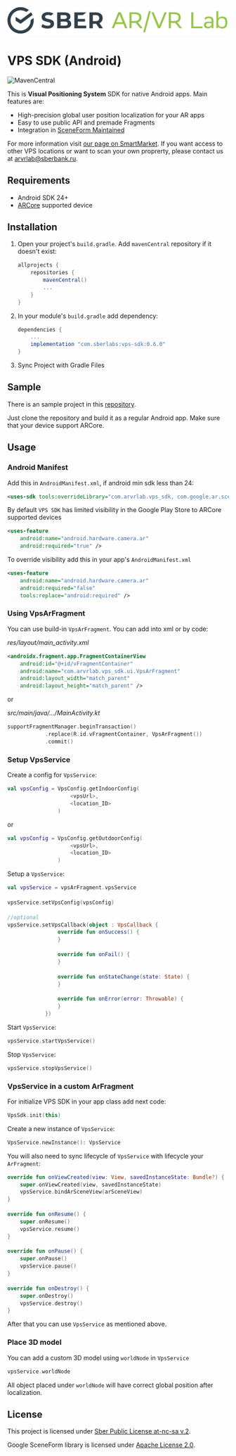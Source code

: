 ![logo](./img/logo.png)

# VPS SDK (Android)

![MavenCentral](https://img.shields.io/static/v1?label=Maven%20Central&message=v.0.6.0&color=success&style=flat)

This is **Visual Positioning System** SDK for native Android apps. Main features are:
- High-precision global user position localization for your AR apps
- Easy to use public API and premade Fragments
- Integration in [SceneForm Maintained](https://github.com/SceneView/sceneform-android)

For more information visit [our page on SmartMarket](https://developers.sber.ru/portal/tools/visual-positioning-system-sdk). If you want access to other VPS locations or want to scan your own proprerty, please contact us at <arvrlab@sberbank.ru>.

## Requirements
- Android SDK 24+
- [ARCore](https://developers.google.com/ar/develop) supported device

## Installation

1. Open your project's `build.gradle`. Add `mavenCentral` repository if it doesn't exist:
    ```gradle
    allprojects {
        repositories {
            mavenCentral()
            ...
        }
    }
    ```

2. In your module's `build.gradle` add dependency:
    ```gradle
    dependencies {
        ...
        implementation "com.sberlabs:vps-sdk:0.6.0"
    }
    ```

3. Sync Project with Gradle Files


## Sample

There is an sample project in this [repository](/sample). 

Just clone the repository and build it as a regular Android app. Make sure that your device support ARCore.

## Usage

### Android Manifest

Add this in `AndroidManifest.xml`, if android min sdk less than 24: 

```xml
<uses-sdk tools:overrideLibrary="com.arvrlab.vps_sdk, com.google.ar.sceneform.ux" />
```

By default `VPS SDK` has limited visibility in the Google Play Store to ARCore supported devices

```xml
<uses-feature
    android:name="android.hardware.camera.ar"
    android:required="true" />
```

To override visibility add this in your app's `AndroidManifest.xml`

```xml
<uses-feature
    android:name="android.hardware.camera.ar"
    android:required="false"
    tools:replace="android:required" />
```

### Using VpsArFragment

You can use build-in `VpsArFragment`. You can add into xml or by code:

*res/layout/main_activity.xml*
```xml
<androidx.fragment.app.FragmentContainerView
    android:id="@+id/vFragmentContainer"
    android:name="com.arvrlab.vps_sdk.ui.VpsArFragment"
    android:layout_width="match_parent"
    android:layout_height="match_parent" />
```
or

*src/main/java/…/MainActivity.kt*
```kotlin
supportFragmentManager.beginTransaction()
            .replace(R.id.vFragmentContainer, VpsArFragment())
            .commit()
```

### Setup VpsService

Create a config for `VpsService`:

```kotlin
val vpsConfig = VpsConfig.getIndoorConfig(
                    <vpsUrl>,
                    <location_ID>
                )
```
or
```kotlin
val vpsConfig = VpsConfig.getOutdoorConfig(
                    <vpsUrl>,
                    <location_ID>
                )
```

Setup a `VpsService`:

```kotlin
val vpsService = vpsArFragment.vpsService

vpsService.setVpsConfig(vpsConfig)

//optional
vpsService.setVpsCallback(object : VpsCallback {
                override fun onSuccess() {
                }

                override fun onFail() {
                }

                override fun onStateChange(state: State) {
                }

                override fun onError(error: Throwable) {
                }
            })
```

Start `VpsService`:

```kotlin
vpsService.startVpsService()
```

Stop `VpsService`:

```kotlin
vpsService.stopVpsService()
```

### VpsService in a custom ArFragment

For initialize VPS SDK in your app class add next code:
```kotlin
VpsSdk.init(this)
```

Create a new instance of `VpsService`:
```kotlin
VpsService.newInstance(): VpsService
```

You will also need to sync lifecycle of `VpsService` with lifecycle your `ArFragment`:
```kotlin
override fun onViewCreated(view: View, savedInstanceState: Bundle?) {
    super.onViewCreated(view, savedInstanceState)
    vpsService.bindArSceneView(arSceneView)
}

override fun onResume() {
    super.onResume()
    vpsService.resume()
}

override fun onPause() {
    super.onPause()
    vpsService.pause()
}

override fun onDestroy() {
    super.onDestroy()
    vpsService.destroy()
}
```

After that you can use `VpsService` as mentioned above.


### Place 3D model

You can add a custom 3D model using `worldNode` in `VpsService`

```kotlin
vpsService.worldNode
```
All object placed under `worldNode` will have correct global position after localization.

## License

This project is licensed under [Sber Public License at-nc-sa v.2](LICENSE).

Google SceneForm library is licensed under [Apache License 2.0](https://github.com/google-ar/sceneform-android-sdk/blob/master/LICENSE).
